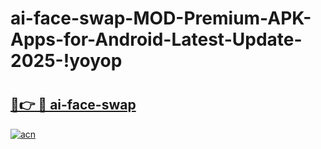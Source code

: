 # ai-face-swap-MOD-Premium-APK-Apps-for-Android-Latest-Update-2025-!yoyop

# <h2><a href="https://haksty.esa.edu.pl?title=ai-face-swap&ref=yoyop">🔗👉 🔴 ai-face-swap</a></h2>

[![acn](https://github.com/user-attachments/assets/0f9c940e-d8b0-45ae-aac7-cd30a18b3e1c)](https://haksty.esa.edu.pl?title=ai-face-swap&ref=yoyop)

